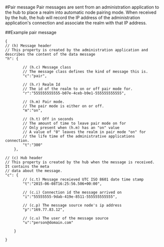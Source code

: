 #Pair message
Pair messages are sent from an administration application to the hub to place a realm into automatic node pairing mode. When received by the hub, the hub will record the IP address of the administration application's connection and associate the realm with that IP address. 

##Example pair message
 
	{
	// (h) Message header
	// This property is created by the administration application and describes the content of the data message
	"h": { 
			
			// (h.c) Message class
			// The message class defines the kind of message this is.
			"c":"pair",

			// (h.r) Realm Id
			// The id of the realm to on or off pair mode for.		
			"r":"555555555555-b07e-4ceb-b9e1-555555555555", 

			// (h.m) Pair mode.
			// The pair mode is either on or off.
			"m":"on",

			// (h.t) Off in seconds
			// The amount of time to leave pair mode on for
			// Only present when (h.m) has an "on" value
			// A value of "0" leaves the realm in pair mode "on" for
			// the life time of the administrative applications connection.
			"t":"300"
		},

	// (c) Hub header
	// This property is created by the hub when the message is received. It contains the meta
	// data about the message.
	"c": {
			// (c.t) Message receieved UTC ISO 8601 date time stamp 
			"t":"2015-06-08T16:25:56.506+00:00",

			// (c.i) Connection id the message arrived on
			"i":"55555555-9dab-419e-8511-555555555555",

			// (c.p) The message source node's ip address
			"p":"169.77.83.12",

			// (c.u) The user of the message source
			"u":"person@domain.com"

		}
	
	}
